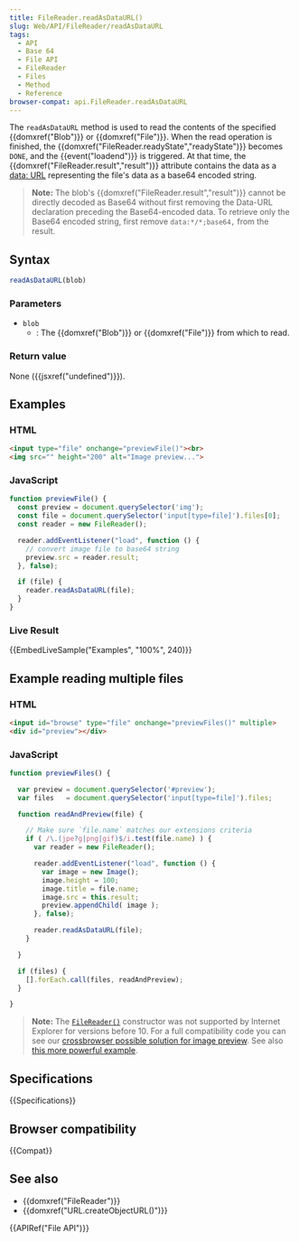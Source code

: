 ```yaml
---
title: FileReader.readAsDataURL()
slug: Web/API/FileReader/readAsDataURL
tags:
  - API
  - Base 64
  - File API
  - FileReader
  - Files
  - Method
  - Reference
browser-compat: api.FileReader.readAsDataURL
---
```

The `readAsDataURL` method is used to read the contents of the specified
{{domxref("Blob")}} or {{domxref("File")}}. When the read operation is finished, the
{{domxref("FileReader.readyState","readyState")}} becomes `DONE`, and the
{{event("loadend")}} is triggered. At that time, the
{{domxref("FileReader.result","result")}} attribute contains the data as a [data: URL](/en-US/docs/Web/HTTP/Basics_of_HTTP/Data_URIs) representing the
file's data as a base64 encoded string.

> **Note:** The blob's {{domxref("FileReader.result","result")}} cannot be
> directly decoded as Base64 without first removing the Data-URL declaration preceding
> the Base64-encoded data. To retrieve only the Base64 encoded string, first
> remove `data:*/*;base64,` from the result.

## Syntax

```js
readAsDataURL(blob)
```

### Parameters

- `blob`
  - : The {{domxref("Blob")}} or {{domxref("File")}} from which to read.

### Return value

None ({{jsxref("undefined")}}).

## Examples

### HTML

```html
<input type="file" onchange="previewFile()"><br>
<img src="" height="200" alt="Image preview...">
```

### JavaScript

```js
function previewFile() {
  const preview = document.querySelector('img');
  const file = document.querySelector('input[type=file]').files[0];
  const reader = new FileReader();

  reader.addEventListener("load", function () {
    // convert image file to base64 string
    preview.src = reader.result;
  }, false);

  if (file) {
    reader.readAsDataURL(file);
  }
}
```

### Live Result

{{EmbedLiveSample("Examples", "100%", 240)}}

## Example reading multiple files

### HTML

```html
<input id="browse" type="file" onchange="previewFiles()" multiple>
<div id="preview"></div>
```

### JavaScript

```js
function previewFiles() {

  var preview = document.querySelector('#preview');
  var files   = document.querySelector('input[type=file]').files;

  function readAndPreview(file) {

    // Make sure `file.name` matches our extensions criteria
    if ( /\.(jpe?g|png|gif)$/i.test(file.name) ) {
      var reader = new FileReader();

      reader.addEventListener("load", function () {
        var image = new Image();
        image.height = 100;
        image.title = file.name;
        image.src = this.result;
        preview.appendChild( image );
      }, false);

      reader.readAsDataURL(file);
    }

  }

  if (files) {
    [].forEach.call(files, readAndPreview);
  }

}
```

> **Note:** The [`FileReader()`](/en-US/docs/Web/API/FileReader) constructor was
> not supported by Internet Explorer for versions before 10. For a full compatibility code
> you can see our [crossbrowser possible solution for image
> preview](https://mdn.mozillademos.org/files/3699/crossbrowser_image_preview.html). See also [this more
> powerful example](https://mdn.mozillademos.org/files/3698/image_upload_preview.html).

## Specifications

{{Specifications}}

## Browser compatibility

{{Compat}}

## See also

- {{domxref("FileReader")}}
- {{domxref("URL.createObjectURL()")}}

{{APIRef("File API")}}
